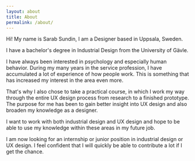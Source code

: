 ```yaml
---
layout: about
title: About
permalink: /about/
---
```

Hi! My name is Sarab Sundin, I am a Designer based in Uppsala, Sweden.

I have a bachelor's degree in Industrial Design from the University of Gävle.

I have always been interested in psychology and especially human behavior. During my many years in the service profession, I have accumulated a lot of experience of how people work. This is something that has increased my interest in the area even more.

That's why I also chose to take a practical course, in which I work my way through the entire UX design process from research to a finished prototype. The purpose for me has been to gain better insight into UX design and also broaden my knowledge as a designer.

I want to work with both industrial design and UX design and hope to be able to use my knowledge within these areas in my future job.

I am now looking for an internship or junior position in industrial design or UX design. I feel confident that I will quickly be able to contribute a lot if I get the chance.

